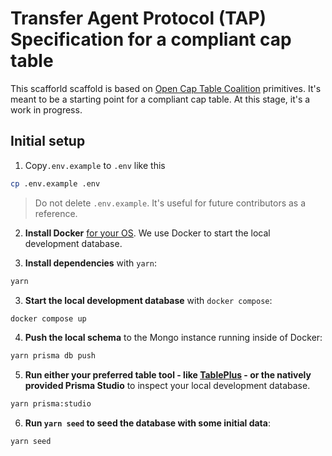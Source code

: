 # Transfer Agent Protocol (TAP) Specification for a compliant cap table

This scafforld scaffold is based on [Open Cap Table Coalition](https://github.com/Open-Cap-Table-Coalition/Open-Cap-Format-OCF) primitives. It's meant to be a starting point for a compliant cap table. At this stage, it's a work in progress.

## Initial setup

1. Copy`.env.example` to `.env` like this

```sh
cp .env.example .env
```

> Do not delete `.env.example`. It's useful for future contributors as a reference.

2. **Install Docker** [for your OS](https://docs.docker.com/get-docker/). We use Docker to start the local development database.

3. **Install dependencies** with `yarn`:

```sh
yarn
```

3. **Start the local development database** with `docker compose`:

```sh
docker compose up
```

4. **Push the local schema** to the Mongo instance running inside of Docker:

```sh
yarn prisma db push
```

5. **Run either your preferred table tool - like [TablePlus](https://tableplus.com/) - or the natively provided Prisma Studio** to inspect your local development database.

```sh
yarn prisma:studio
```

6. **Run `yarn seed` to seed the database with some initial data**:

```sh
yarn seed
```